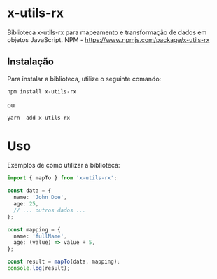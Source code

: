 # x-utils-rx

Biblioteca x-utils-rx para mapeamento e transformação de dados em objetos JavaScript.
NPM - https://www.npmjs.com/package/x-utils-rx
## Instalação

Para instalar a biblioteca, utilize o seguinte comando:

```bash
npm install x-utils-rx
```
ou

```bash
yarn  add x-utils-rx
```
<h1>Uso</h1>
<p>Exemplos de como utilizar a biblioteca:</p>

```typescript
import { mapTo } from 'x-utils-rx';

const data = {
  name: 'John Doe',
  age: 25,
  // ... outros dados ...
};

const mapping = {
  name: 'fullName',
  age: (value) => value + 5,
};

const result = mapTo(data, mapping);
console.log(result);
```


